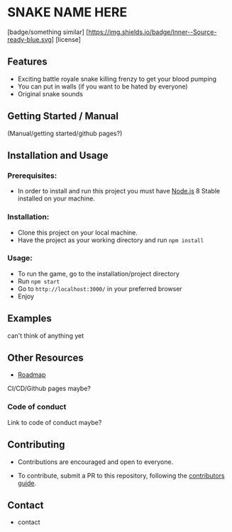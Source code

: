 # SNAKE NAME HERE
[badge/something similar]
[https://img.shields.io/badge/Inner--Source-ready-blue.svg]
[license]  

## Features

* Exciting battle royale snake killing frenzy to get your blood pumping
* You can put in walls (if you want to be hated by everyone)
* Original snake sounds 

## Getting Started / Manual

(Manual/getting started/github pages?)

## Installation and Usage

### Prerequisites:

* In order to install and run this project you must have [Node.js](http://nodejs.org) 8 Stable installed on your machine.

### Installation:
* Clone this project on your local machine.
* Have the project as your working directory and run `npm install`

### Usage:
* To run the game, go to the installation/project directory
* Run `npm start`
* Go to `http://localhost:3000/` in your preferred browser
* Enjoy

## Examples

can't think of anything yet

## Other Resources

* [Roadmap](/ROADMAP.md)

CI/CD/Github pages maybe?

### Code of conduct

Link to code of conduct maybe?

## Contributing

* Contributions are encouraged and open to everyone.

* To contribute, submit a PR to this repository, following the [contributors guide](CONTRIBUTING.md).

## Contact
* contact

